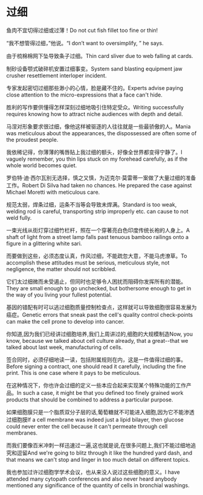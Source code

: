 # 过细

<p><span class="chinese">鱼肉不宜切得过细或过薄！</span><span class="english">Do not cut fish fillet too fine or thin!</span></p>

<p><span class="chinese">“我不想管得过细，”他说。</span><span class="english">“I don’t want to oversimplify, ” he says.</span></p>

<p><span class="chinese">由于梳棉棉网下坠导致条子过细。</span><span class="english">Thin card sliver due to web falling at cards.</span></p>

<p><span class="chinese">制砂设备颚式破碎机安置过细事变。</span><span class="english">System sand blasting equipment jaw crusher resettlement interloper incident.</span></p>

<p><span class="chinese">专家发起密切过细那些渺小的心情，脸是藏不住的。</span><span class="english">Experts advise paying close attention to the micro-expressions that a face can't hide.</span></p>

<p><span class="chinese">胜利的写作要供懂得怎样深刻过细地吸引住特定受众。</span><span class="english">Writing successfully requires knowing how to attract niche audiences with depth and detail.</span></p>

<p><span class="chinese">马涅对形象要求很过细，像他这样被驱逐的人往往就是一些最骄傲的人。</span><span class="english">Mania was meticulous about the appearances, the dispossessed are often some of the proudest people.</span></p>

<p><span class="chinese">我依稀记得，你薄薄的嘴唇贴上我过细的额头，好像全世界都变得宁静了。</span><span class="english">I vaguely remember, you thin lips stuck on my forehead carefully, as if the whole world becomes quiet.</span></p>

<p><span class="chinese">罗伯特·迪·西尔瓦别无选择，慎之又慎，为迈克尔·莫雷蒂一案做了大量过细的准备工作。</span><span class="english">Robert Di Silva had taken no chances. He prepared the case against Michael Moretti with meticulous care.</span></p>

<p><span class="chinese">规范太弱，焊条过细，运条不当等会导致未焊满。</span><span class="english">Standard is too weak, welding rod is careful, transporting strip improperly etc. can cause to not weld fully.</span></p>

<p><span class="chinese">一束光线从街灯穿过细竹栏杆，照在一个穿著亮白色印度传统长袍的人身上。</span><span class="english">A shaft of light from a street lamp falls past tenuous bamboo railings onto a figure in a glittering white sari.</span></p>

<p><span class="chinese">而要做到这些，必须态度认真，作风过细，不能疏忽大意，不能马虎潦草。</span><span class="english">To accomplish these attitudes must be serious, meticulous style, not negligence, the matter should not scribbled.</span></p>

<p><span class="chinese">它们太过细微而未受遏止，但同时也足够令人困扰而阻碍你发挥所有的潜能。</span><span class="english">They are small enough to go unchecked, but bothersome enough to get in the way of you living your fullest potential.</span></p>

<p><span class="chinese">基因的错配有时可以逃过细胞质量控制检查点，这样就可以导致细胞很容易发展为癌症。</span><span class="english">Genetic errors that sneak past the cell's quality control check-points can make the cell prone to develop into cancer.</span></p>

<p><span class="chinese">你知道,因为我们已经讲过细胞培养,我们上周讲过的,细胞的大规模制造</span><span class="english">Now, you know, because we talked about cell culture already, that a great--that we talked about last week, manufacturing of cells.</span></p>

<p><span class="chinese">签合同时，必须仔细地读一读，包括附属规则在内，这是一件值得过细的事。</span><span class="english">Before signing a contract, one should read it carefully, including the fine print. This is one case where it pays to be meticulous.</span></p>

<p><span class="chinese">在这种情况下，你也许会过细的定义一些本应合起来实现某个特殊功能的工作产品。</span><span class="english">In such a case, it might be that you defined too finely grained work products that should be combined to address a particular purpose.</span></p>

<p><span class="chinese">如果细胞膜只是一个脂质双分子层的话,葡萄糖就不可能进入细胞,因为它不能渗透过细胞膜</span><span class="english">If a cell membrane was indeed just a lipid bilayer, then glucose could never enter the cell because it can't permeate through cell membranes.</span></p>

<p><span class="chinese">而我们要像百米冲刺一样迅速过一遍,这也就是说,在很多问题上,我们不能过细地追究和逗留</span><span class="english">And we're going to blitz through it like the hundred yard dash, and that means we can't stop and linger in too much detail on different topics.</span></p>

<p><span class="chinese">我也参加过许过细胞学学术会议，也从来没人说过这些细胞的意义。</span><span class="english">I have attended many cytopath conferences and also never heard anybody mentioned any significance of the quantity of cells in bronchial washings.</span></p>

